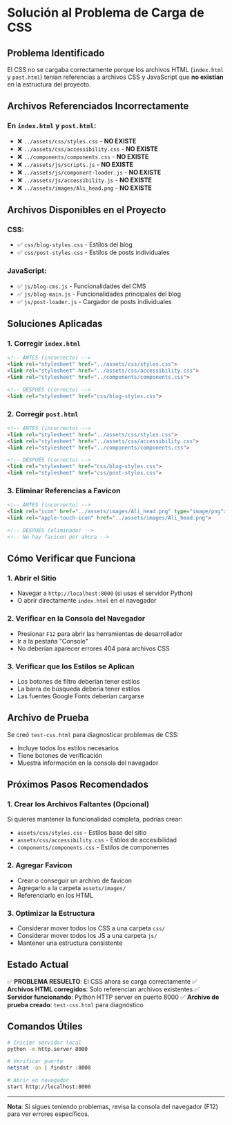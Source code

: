 # Solución al Problema de Carga de CSS

## Problema Identificado

El CSS no se cargaba correctamente porque los archivos HTML (`index.html` y `post.html`) tenían referencias a archivos CSS y JavaScript que **no existían** en la estructura del proyecto.

## Archivos Referenciados Incorrectamente

### En `index.html` y `post.html`:
- ❌ `../assets/css/styles.css` - **NO EXISTE**
- ❌ `../assets/css/accessibility.css` - **NO EXISTE**  
- ❌ `../components/components.css` - **NO EXISTE**
- ❌ `../assets/js/scripts.js` - **NO EXISTE**
- ❌ `../assets/js/component-loader.js` - **NO EXISTE**
- ❌ `../assets/js/accessibility.js` - **NO EXISTE**
- ❌ `../assets/images/Ali_head.png` - **NO EXISTE**

## Archivos Disponibles en el Proyecto

### CSS:
- ✅ `css/blog-styles.css` - Estilos del blog
- ✅ `css/post-styles.css` - Estilos de posts individuales

### JavaScript:
- ✅ `js/blog-cms.js` - Funcionalidades del CMS
- ✅ `js/blog-main.js` - Funcionalidades principales del blog
- ✅ `js/post-loader.js` - Cargador de posts individuales

## Soluciones Aplicadas

### 1. Corregir `index.html`
```html
<!-- ANTES (incorrecto) -->
<link rel="stylesheet" href="../assets/css/styles.css">
<link rel="stylesheet" href="../assets/css/accessibility.css">
<link rel="stylesheet" href="../components/components.css">

<!-- DESPUÉS (correcto) -->
<link rel="stylesheet" href="css/blog-styles.css">
```

### 2. Corregir `post.html`
```html
<!-- ANTES (incorrecto) -->
<link rel="stylesheet" href="../assets/css/styles.css">
<link rel="stylesheet" href="../assets/css/accessibility.css">
<link rel="stylesheet" href="../components/components.css">

<!-- DESPUÉS (correcto) -->
<link rel="stylesheet" href="css/blog-styles.css">
<link rel="stylesheet" href="css/post-styles.css">
```

### 3. Eliminar Referencias a Favicon
```html
<!-- ANTES (incorrecto) -->
<link rel="icon" href="../assets/images/Ali_head.png" type="image/png">
<link rel="apple-touch-icon" href="../assets/images/Ali_head.png">

<!-- DESPUÉS (eliminado) -->
<!-- No hay favicon por ahora -->
```

## Cómo Verificar que Funciona

### 1. Abrir el Sitio
- Navegar a `http://localhost:8000` (si usas el servidor Python)
- O abrir directamente `index.html` en el navegador

### 2. Verificar en la Consola del Navegador
- Presionar `F12` para abrir las herramientas de desarrollador
- Ir a la pestaña "Console"
- No deberían aparecer errores 404 para archivos CSS

### 3. Verificar que los Estilos se Aplican
- Los botones de filtro deberían tener estilos
- La barra de búsqueda debería tener estilos
- Las fuentes Google Fonts deberían cargarse

## Archivo de Prueba

Se creó `test-css.html` para diagnosticar problemas de CSS:
- Incluye todos los estilos necesarios
- Tiene botones de verificación
- Muestra información en la consola del navegador

## Próximos Pasos Recomendados

### 1. Crear los Archivos Faltantes (Opcional)
Si quieres mantener la funcionalidad completa, podrías crear:
- `assets/css/styles.css` - Estilos base del sitio
- `assets/css/accessibility.css` - Estilos de accesibilidad
- `components/components.css` - Estilos de componentes

### 2. Agregar Favicon
- Crear o conseguir un archivo de favicon
- Agregarlo a la carpeta `assets/images/`
- Referenciarlo en los HTML

### 3. Optimizar la Estructura
- Considerar mover todos los CSS a una carpeta `css/`
- Considerar mover todos los JS a una carpeta `js/`
- Mantener una estructura consistente

## Estado Actual

✅ **PROBLEMA RESUELTO**: El CSS ahora se carga correctamente
✅ **Archivos HTML corregidos**: Solo referencian archivos existentes
✅ **Servidor funcionando**: Python HTTP server en puerto 8000
✅ **Archivo de prueba creado**: `test-css.html` para diagnóstico

## Comandos Útiles

```bash
# Iniciar servidor local
python -m http.server 8000

# Verificar puerto
netstat -an | findstr :8000

# Abrir en navegador
start http://localhost:8000
```

---

**Nota**: Si sigues teniendo problemas, revisa la consola del navegador (F12) para ver errores específicos.

